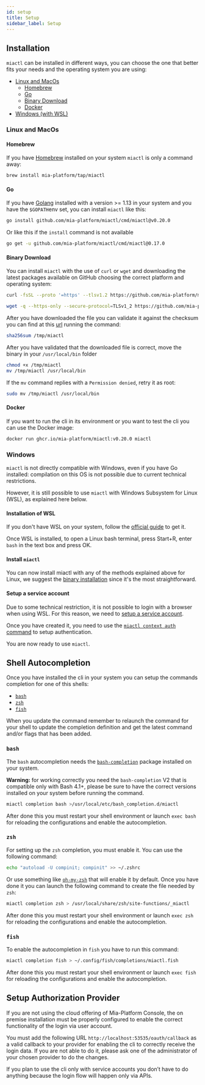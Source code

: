 ```yaml
---
id: setup
title: Setup
sidebar_label: Setup
---
```


<!--
WARNING: this file was automatically generated by Mia-Platform Doc Aggregator.
DO NOT MODIFY IT BY HAND.
Instead, modify the source file and run the aggregator to regenerate this file.
-->

## Installation

`miactl` can be installed in different ways, you can choose the one that better fits your needs and the operating system
you are using:

- [Linux and MacOs](#linux-and-macos)
  - [Homebrew](#homebrew)
  - [Go](#go)
  - [Binary Download](#binary-download)
  - [Docker](#docker)
- [Windows (with WSL)](#windows)

### Linux and MacOs

#### Homebrew

If you have [Homebrew] installed on your system `miactl` is only a command away:

```sh
brew install mia-platform/tap/miactl
```

#### Go

If you have [Golang] installed with a version >= 1.13 in your system and you have the `$GOPATH`env set, you can
install `miactl` like this:

```sh
go install github.com/mia-platform/miactl/cmd/miactl@v0.20.0
```

Or like this if the `install` command is not available

```sh
go get -u github.com/mia-platform/miactl/cmd/miactl@0.17.0
```

#### Binary Download

You can install `miactl` with the use of `curl` or `wget` and downloading the latest packages available on GitHub
choosing the correct platform and operating system:

```sh
curl -fsSL --proto '=https' --tlsv1.2 https://github.com/mia-platform/miactl/releases/download/v0.20.0/miactl-linux-amd64 -o /tmp/miactl
```

```sh
wget -q --https-only --secure-protocol=TLSv1_2 https://github.com/mia-platform/miactl/releases/download/v0.20.0/miactl-linux-amd64 -O /tmp/miactl
```

After you have downloaded the file you can validate it against the checksum you can find at this [url] running the
command:

```sh
sha256sum /tmp/miactl
```

After you have validated that the downloaded file is correct, move the binary in your `/usr/local/bin` folder

```sh
chmod +x /tmp/miactl
mv /tmp/miactl /usr/local/bin
```

If the `mv` command replies with a `Permission denied`, retry it as root:

```sh
sudo mv /tmp/miactl /usr/local/bin
```

#### Docker

If you want to run the cli in its environment or you want to test the cli you can use the Docker image:

```sh
docker run ghcr.io/mia-platform/miactl:v0.20.0 miactl
```

### Windows

`miactl` is not directly compatible with Windows, even if you have Go installed:
compilation on this OS is not possible due to current technical restrictions.

However, it is still possible to use `miactl` with Windows Subsystem for Linux (WSL), as explained here below.

#### Installation of WSL

If you don't have WSL on your system, follow the [official guide] to get it.

Once WSL is installed, to open a Linux bash terminal, press Start+R, enter `bash` in the text box and press OK.

#### Install `miactl`

You can now install miactl with any of the methods explained above for Linux,
we suggest the [binary installation](#binary-download) since it's the most straightforward.

#### Setup a service account

Due to some technical restriction, it is not possible to login with a browser when using WSL.
For this reason, we need to [setup a service account](/development_suite/identity-and-access-management/manage-service-accounts.md#service-account-authentication).

Once you have created it, you need to use the [`miactl context auth` command](./30_commands.md#auth) to setup
authentication.

You are now ready to use `miactl`.

## Shell Autocompletion

Once you have installed the cli in your system you can setup the commands completion for one of this shells:

- [`bash`](#bash)
- [`zsh`](#zsh)
- [`fish`](#fish)

When you update the command remember to relaunch the command for your shell to update the completion definition
and get the latest command and/or flags that has been added.

### `bash`

The `bash` autocompletion needs the [`bash-completion`] package installed on your system.

**Warning:** for working correctly you need the `bash-completion` V2 that is compatible only with Bash 4.1+,
please be sure to have the correct versions installed on your system before running the command.

```sh
miactl completion bash >/usr/local/etc/bash_completion.d/miactl
```

After done this you must restart your shell environment or launch `exec bash` for reloading the configurations
and enable the autocompletion.

### `zsh`

For setting up the `zsh` completion, you must enable it. You can use the following command:

```sh
echo "autoload -U compinit; compinit" >> ~/.zshrc
```

Or use something like [`oh-my-zsh`] that will enable it by default. Once you have done it you can launch the
following command to create the file needed by `zsh`:

```sh
miactl completion zsh > /usr/local/share/zsh/site-functions/_miactl
```

After done this you must restart your shell environment or launch `exec zsh` for reloading the configurations and
enable the autocompletion.

### `fish`

To enable the autocompletion in `fish` you have to run this command:

```sh
miactl completion fish > ~/.config/fish/completions/miactl.fish
```

After done this you must restart your shell environment or launch `exec fish` for reloading the configurations and
enable the autocompletion.

## Setup Authorization Provider

If you are not using the cloud offering of Mia-Platform Console, the on premise installation must be properly configured
to enable the correct functionality of the login via user account.

You must add the following URL `http://localhost:53535/oauth/callback` as a valid callback to your provider for enabling
the cli to correctly receive the login data. If you are not able to do it, please ask one of the administrator of your
chosen provider to do the changes.

If you plan to use the cli only with service accounts you don’t have to do anything because the login flow will happen
only via APIs.

[Homebrew]: https://brew.sh "The Missing Package Manager for macOS (or Linux)"
[Golang]: https://go.dev "Build simple, secure, scalable systems with Go"
[url]: https://github.com/mia-platform/miactl/releases/download/v0.20.0/checksums.txt "miactl checksums"
[`bash-completion`]: https://github.com/scop/bash-completion "Programmable completion functions for bash"
[`oh-my-zsh`]: https://ohmyz.sh "Oh My Zsh is a delightful, open source, community-driven
	framework for managing your Zsh configuration"
[official guide]: https://learn.microsoft.com/en-us/windows/wsl/install "How to install Linux on Windows with WSL"
